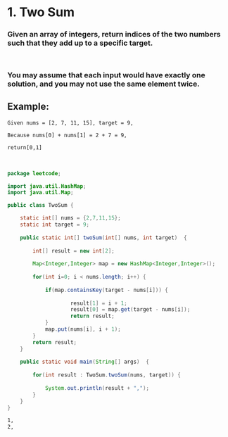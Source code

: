 # 1. Two Sum

<h3>

Given an array of integers, 
return indices of the two numbers such that they add up to a specific target.

<br>
	
You may assume that each input would have exactly one solution, and you may not use the same element twice.

</h3>

## Example:

	Given nums = [2, 7, 11, 15], target = 9,
	
	Because nums[0] + nums[1] = 2 + 7 = 9,
	
	return[0,1]

<br>

```java
package leetcode;

import java.util.HashMap;
import java.util.Map;

public class TwoSum {

	static int[] nums = {2,7,11,15};
	static int target = 9;
	
	public static int[] twoSum(int[] nums, int target)  {
		
		int[] result = new int[2];
		
		Map<Integer,Integer> map = new HashMap<Integer,Integer>();
		
		for(int i=0; i < nums.length; i++) {
			
			if(map.containsKey(target - nums[i])) {
				
					result[1] = i + 1;
					result[0] = map.get(target - nums[i]);
					return result;
			}
			map.put(nums[i], i + 1);
		}
		return result;
	}
	
	public static void main(String[] args)  {
		
		for(int result : TwoSum.twoSum(nums, target)) {
			
			System.out.println(result + ",");
		}
	}
}
```

```cmd
1,
2,
```
	
